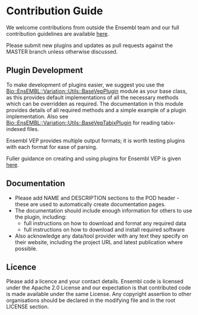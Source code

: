 # Contribution Guide

We welcome contributions from outside the Ensembl team and our full contribution guidelines are available [here](https://github.com/Ensembl/ensembl/blob/master/CONTRIBUTING.md).

Please submit new plugins and updates as pull requests against the MASTER branch unless otherwise discussed.

## Plugin Development

To make development of plugins easier, we suggest you use the [Bio::EnsEMBL::Variation::Utils::BaseVepPlugin](https://github.com/Ensembl/ensembl-variation/blob/main/modules/Bio/EnsEMBL/Variation/Utils/BaseVepPlugin.pm) module as your base class, as this provides default implementations of all the necessary methods which can be overridden as required.
The documentation in this module provides details of all required methods and a simple example of a plugin implementation. 
Also see [Bio::EnsEMBL::Variation::Utils::BaseVepTabixPlugin](https://github.com/Ensembl/ensembl-variation/blob/main/modules/Bio/EnsEMBL/Variation/Utils/BaseVepTabixPlugin.pm) for reading tabix-indexed files.

Ensembl VEP provides multiple output formats; it is worth testing plugins with each format for ease of parsing.

Fuller guidance on creating and using plugins for Ensembl VEP is given [here](https://www.ensembl.org/info/docs/tools/vep/script/vep_plugins.html).

## Documentation

* Please add NAME and DESCRIPTION sections to the POD header - these are used to automatically create documentation pages.
* The documentation should include enough information for others to use the plugin, including:
  * full instructions on how to download and format any required data
  * full instructions on how to download and install required software
* Also acknowledge any data/tool provider with any text they specify on their website, including the project URL and latest publication where possible. 

## Licence
Please add a licence and your contact details. Ensembl code is licensed under the Apache 2.0 License and our expectation is that contributed code is made available under the same License. Any copyright assertion to other organisations should be declared in the modifying file and in the root LICENSE section.


